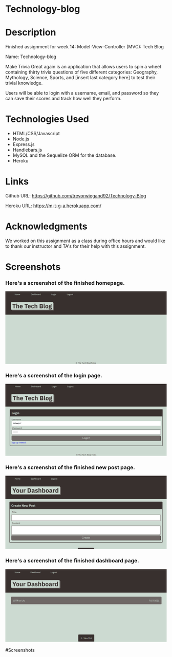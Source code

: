 # Technology-blog

# Description

Finished assignment for week 14: Model-View-Controller (MVC): Tech Blog

Name: Technology-blog

Make Trivia Great again is an application that allows users to spin a wheel containing thirty trivia questions of five different categories: Geography, Mythology, Science, Sports, and [insert last category here] to test their trivial knowledge.

Users will be able to login with a username, email, and password so they can save their scores and track how well they perform.

# Technologies Used

- HTML/CSS/Javascript
- Node.js
- Express.js
- Handlebars.js
- MySQL and the Sequelize ORM for the database.
- Heroku

# Links

Github URL: https://github.com/trevorwiegand92/Technology-Blog

Heroku URL: https://m-t-g-a.herokuapp.com/

# Acknowledgments

We worked on this assignment as a class during office hours and would like to thank our instructor and TA's for their help with this assignment.

# Screenshots

### Here's a screenshot of the finished homepage.

![Here's a screenshot of the finished homepage.](./public/images/homepage_screenshot.png)

### Here's a screenshot of the login page.

![Here's a screenshot of the answer alerts.](./public/images/login_screenshot.png)

### Here's a screenshot of the finished new post page.

![Here's a screenshot of the answer alerts.](./public/images/new_post_screenshot.png)

### Here's a screenshot of the finished dashboard page.

![Here's a screenshot of the answer alerts.](./public/images/dashboard_screenshot.png)

#Screenshots
